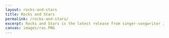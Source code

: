 ```yaml
---
layout: rocks-and-stars
title: Rocks and Stars
permalink: /rocks-and-stars/
excerpt: Rocks and Stars is the latest release from singer-songwriter Jim Andrew Rogers. Available on the latest streamng platforms now.
canvas: images/ras.PNG
---
```


